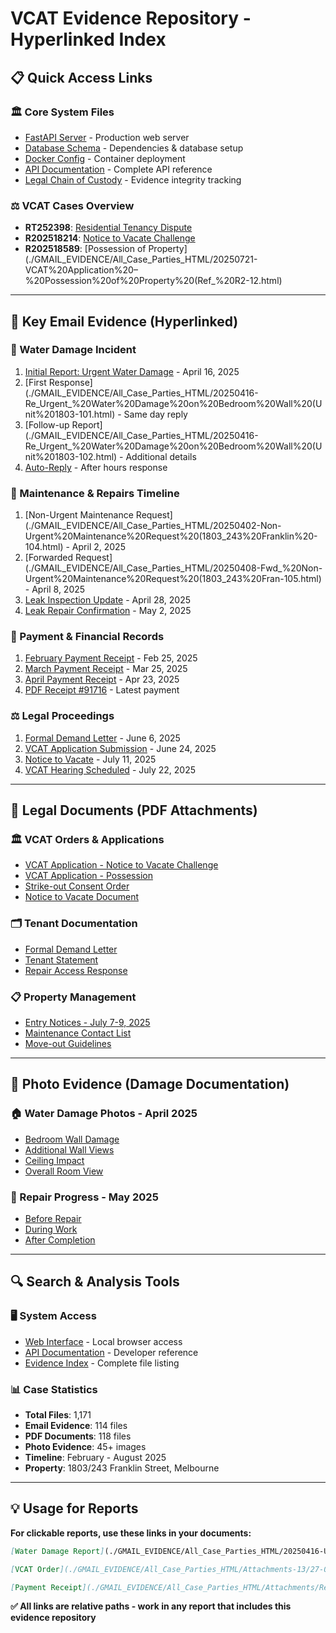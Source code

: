 # VCAT Evidence Repository - Hyperlinked Index

## 📋 Quick Access Links

### 🏛️ Core System Files
- [FastAPI Server](./main.py) - Production web server
- [Database Schema](./requirements.txt) - Dependencies & database setup
- [Docker Config](./Dockerfile) - Container deployment
- [API Documentation](./API_DOCUMENTATION.md) - Complete API reference
- [Legal Chain of Custody](./CHAIN_OF_CUSTODY.md) - Evidence integrity tracking

### ⚖️ VCAT Cases Overview
- **RT252398**: [Residential Tenancy Dispute](./GMAIL_EVIDENCE/All_Case_Parties_HTML/20250624-RDRV%20-%20Case%20RT252398%20-%2033%20Camberwell%20Rd,%20Hawthorn%20-57.html)
- **R202518214**: [Notice to Vacate Challenge](./GMAIL_EVIDENCE/All_Case_Parties_HTML/20250714-VCAT%20Application%20R202518214_00%20–%20Challenge%20to%20Noti-5.html)
- **R202518589**: [Possession of Property](./GMAIL_EVIDENCE/All_Case_Parties_HTML/20250721-VCAT%20Application%20–%20Possession%20of%20Property%20(Ref_%20R2-12.html)

---

## 📧 Key Email Evidence (Hyperlinked)

### 🚨 Water Damage Incident
1. [Initial Report: Urgent Water Damage](./GMAIL_EVIDENCE/All_Case_Parties_HTML/20250416-Urgent_%20Water%20Damage%20on%20Bedroom%20Wall%20(Unit%201803)-100.html) - April 16, 2025
2. [First Response](./GMAIL_EVIDENCE/All_Case_Parties_HTML/20250416-Re_Urgent_%20Water%20Damage%20on%20Bedroom%20Wall%20(Unit%201803-101.html) - Same day reply
3. [Follow-up Report](./GMAIL_EVIDENCE/All_Case_Parties_HTML/20250416-Re_Urgent_%20Water%20Damage%20on%20Bedroom%20Wall%20(Unit%201803-102.html) - Additional details
4. [Auto-Reply](./GMAIL_EVIDENCE/All_Case_Parties_HTML/20250420-Automatic%20reply_%20Urgent_%20Water%20Damage%20on%20Bedroom%20W-99.html) - After hours response

### 🔧 Maintenance & Repairs Timeline
1. [Non-Urgent Maintenance Request](./GMAIL_EVIDENCE/All_Case_Parties_HTML/20250402-Non-Urgent%20Maintenance%20Request%20(1803_243%20Franklin%20-104.html) - April 2, 2025
2. [Forwarded Request](./GMAIL_EVIDENCE/All_Case_Parties_HTML/20250408-Fwd_%20Non-Urgent%20Maintenance%20Request%20(1803_243%20Fran-105.html) - April 8, 2025
3. [Leak Inspection Update](./GMAIL_EVIDENCE/All_Case_Parties_HTML/20250428-Update%20on%20Leak%20Inspection-1803_243%20Franklin-94.html) - April 28, 2025
4. [Leak Repair Confirmation](./GMAIL_EVIDENCE/All_Case_Parties_HTML/20250502-Leaking%20Repaired%20Confirmation%20%20-%201803_243%20Franklin-90.html) - May 2, 2025

### 💸 Payment & Financial Records
1. [February Payment Receipt](./GMAIL_EVIDENCE/All_Case_Parties_HTML/20250225-Receipt%20of%20payment%20for%201803_243%20Franklin%20St,%20Melbo-110.html) - Feb 25, 2025
2. [March Payment Receipt](./GMAIL_EVIDENCE/All_Case_Parties_HTML/20250325-Receipt%20of%20payment%20for%201803_243%20Franklin%20St,%20Melbo-108.html) - Mar 25, 2025
3. [April Payment Receipt](./GMAIL_EVIDENCE/All_Case_Parties_HTML/20250423-Receipt%20of%20payment%20for%201803_243%20Franklin%20St,%20Melbo-98.html) - Apr 23, 2025
4. [PDF Receipt #91716](./GMAIL_EVIDENCE/All_Case_Parties_HTML/Attachments/Receipt%20#%2091716.pdf) - Latest payment

### ⚖️ Legal Proceedings
1. [Formal Demand Letter](./GMAIL_EVIDENCE/All_Case_Parties_HTML/20250606-Follow-up%20–%20Formal%20Demand%20&%20Statement%20Regarding%20Un-63.html) - June 6, 2025
2. [VCAT Application Submission](./GMAIL_EVIDENCE/All_Case_Parties_HTML/20250624-Residential%20Tenancies%20Dispute%20Submission%20for%20RT252-60.html) - June 24, 2025
3. [Notice to Vacate](./GMAIL_EVIDENCE/All_Case_Parties_HTML/20250711-Notice%20to%20vacate%20-%201803_243%20Franklin%20Street,%20Melbo-24.html) - July 11, 2025
4. [VCAT Hearing Scheduled](./GMAIL_EVIDENCE/All_Case_Parties_HTML/20250722-Hearing%20scheduled%20for%20R202518589_00%201803_243%20Frank-9.html) - July 22, 2025

---

## 📎 Legal Documents (PDF Attachments)

### 🏛️ VCAT Orders & Applications
- [VCAT Application - Notice to Vacate Challenge](./GMAIL_EVIDENCE/All_Case_Parties_HTML/Attachments-3/VCAT%20Application%20R202518214_00%20–%20Notice%20to%20Vacate%20Challenge.pdf)
- [VCAT Application - Possession](./GMAIL_EVIDENCE/All_Case_Parties_HTML/Attachments-2/VCAT%20APPLICATION%20-%20POSSESSION.pdf)
- [Strike-out Consent Order](./GMAIL_EVIDENCE/All_Case_Parties_HTML/Attachments-13/27-06-2025%20-%20Strike%20out%20-%20Consent%20order%20-%20Order%20f058873a.pdf)
- [Notice to Vacate Document](./GMAIL_EVIDENCE/All_Case_Parties_HTML/Attachments-2/NOTICE%20TO%20VACATE%20U1803%20243%20FRANKLIN%20ST.pdf)

### 🗂️ Tenant Documentation
- [Formal Demand Letter](./GMAIL_EVIDENCE/All_Case_Parties_HTML/Attachments-21/Formal_Demand_Letter_Chawakorn.pdf)
- [Tenant Statement](./GMAIL_EVIDENCE/All_Case_Parties_HTML/Attachments-21/Tenant_Statement_Chawakorn.pdf)
- [Repair Access Response](./GMAIL_EVIDENCE/All_Case_Parties_HTML/Attachments-20/Chawakorn_Response_Repair_Access.pdf)

### 📋 Property Management
- [Entry Notices - July 7-9, 2025](./GMAIL_EVIDENCE/All_Case_Parties_HTML/Attachments-12/)
- [Maintenance Contact List](./GMAIL_EVIDENCE/All_Case_Parties_HTML/Attachments-32/Emergency%20Maintenance%20Trades%20Contact%20List%20Hawthorn.pdf)
- [Move-out Guidelines](./GMAIL_EVIDENCE/All_Case_Parties_HTML/Attachments-7/Move%20out%20guide%20&%20tips%20to%20get%20your%20bond%20back.docx)

---

## 📸 Photo Evidence (Damage Documentation)

### 🏠 Water Damage Photos - April 2025
- [Bedroom Wall Damage](./GMAIL_EVIDENCE/All_Case_Parties_HTML/Attachments-28/IMG_0548.jpeg)
- [Additional Wall Views](./GMAIL_EVIDENCE/All_Case_Parties_HTML/Attachments-28/IMG_0549.jpeg)
- [Ceiling Impact](./GMAIL_EVIDENCE/All_Case_Parties_HTML/Attachments-28/IMG_0551.jpeg)
- [Overall Room View](./GMAIL_EVIDENCE/All_Case_Parties_HTML/Attachments-28/IMG_0552.jpeg)

### 🔧 Repair Progress - May 2025
- [Before Repair](./GMAIL_EVIDENCE/All_Case_Parties_HTML/Attachments-26/IMG_0804.jpeg)
- [During Work](./GMAIL_EVIDENCE/All_Case_Parties_HTML/Attachments-26/IMG_0805.jpeg)
- [After Completion](./GMAIL_EVIDENCE/All_Case_Parties_HTML/Attachments-26/IMG_0807.jpeg)

---

## 🔍 Search & Analysis Tools

### 🖥️ System Access
- [Web Interface](./static/index.html) - Local browser access
- [API Documentation](./API_DOCUMENTATION.md) - Developer reference
- [Evidence Index](./LEGAL_EXHIBIT_INDEX.md) - Complete file listing

### 📊 Case Statistics
- **Total Files**: 1,171
- **Email Evidence**: 114 files
- **PDF Documents**: 118 files
- **Photo Evidence**: 45+ images
- **Timeline**: February - August 2025
- **Property**: 1803/243 Franklin Street, Melbourne

---

## 💡 Usage for Reports

**For clickable reports, use these links in your documents:**

```markdown
[Water Damage Report](./GMAIL_EVIDENCE/All_Case_Parties_HTML/20250416-Urgent_%20Water%20Damage%20on%20Bedroom%20Wall%20(Unit%201803)-100.html)

[VCAT Order](./GMAIL_EVIDENCE/All_Case_Parties_HTML/Attachments-13/27-06-2025%20-%20Strike%20out%20-%20Consent%20order%20-%20Order%20f058873a.pdf)

[Payment Receipt](./GMAIL_EVIDENCE/All_Case_Parties_HTML/Attachments/Receipt%20#%2091716.pdf)
```

**✅ All links are relative paths - work in any report that includes this evidence repository**
